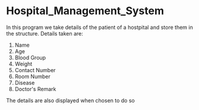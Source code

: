 # Hospital_Management_System
In this program we take details of the patient of a hostpital and store them in the structure. Details taken are:
1. Name
2. Age
3. Blood Group
4. Weight
5. Contact Number
6. Room Number
7. Disease
8. Doctor's Remark

The details are also displayed when chosen to do so
